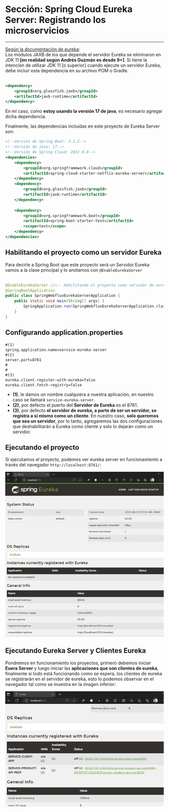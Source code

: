 # Sección: Spring Cloud Eureka Server: Registrando los microservicios

---

[Según la documentación de eureka](https://docs.spring.io/spring-cloud-netflix/docs/4.0.1/reference/html/#jdk-11-support):  
Los módulos JAXB de los que depende el servidor Eureka se eliminaron en JDK 11
**[en realidad según Andrés Guzmán es desde 9+]**. Si tiene la intención de utilizar JDK 11 [o superior]
cuando ejecute un servidor Eureka, debe incluir esta dependencia en su archivo POM o Gradle.

````xml

<dependency>
    <groupId>org.glassfish.jaxb</groupId>
    <artifactId>jaxb-runtime</artifactId>
</dependency>
````

En mi caso, como **estoy usando la versión 17 de java**, es necesario agregar dicha dependencia.

Finalmente, las dependencias incluidas en este proyecto de Eureka Server son:

````xml
<!--Versión de Spring Boot: 3.1.2-->
<!--Versión de java: 17-->
<!--Versión de Spring Cloud: 2022.0.4-->
<dependencies>
    <dependency>
        <groupId>org.springframework.cloud</groupId>
        <artifactId>spring-cloud-starter-netflix-eureka-server</artifactId>
    </dependency>
    <dependency>
        <groupId>org.glassfish.jaxb</groupId>
        <artifactId>jaxb-runtime</artifactId>
    </dependency>

    <dependency>
        <groupId>org.springframework.boot</groupId>
        <artifactId>spring-boot-starter-test</artifactId>
        <scope>test</scope>
    </dependency>
</dependencies>
````

## Habilitando el proyecto como un servidor Eureka

Para decirle a Spring Boot que este proyecto será un Servidor Eureka vamos a la clase principal y lo anotamos con
`@EnableEurekaServer`

````java

@EnableEurekaServer //<-- Habilitando el proyecto como servidor de eureka
@SpringBootApplication
public class SpringWebfluxEurekaServerApplication {
    public static void main(String[] args) {
        SpringApplication.run(SpringWebfluxEurekaServerApplication.class, args);
    }
}
````

## Configurando application.properties

````properties
#(1)
spring.application.name=service-eureka-server
#(2)
server.port=8761
#
#
#(3)
eureka.client.register-with-eureka=false
eureka.client.fetch-registry=false
````

- **(1)**, le damos un nombre cualquiera a nuestra aplicación, en nuestro caso se llamará `service-eureka-server`.
- **(2)**, por defecto el puerto del **Servidor de Eureka** es el 8761.
- **(3)**, por defecto **el servidor de eureka, a parte de ser un servidor, se registra a sí mismo como un cliente**. En
  nuestro caso, **solo queremos que sea un servidor**, por lo tanto, agregaremos las dos configuraciones que
  deshabilitarán a Eureka como cliente y solo lo dejarán como un servidor.

## Ejecutando el proyecto

Si ejecutamos el proyecto, podemos ver eureka server en funcionamiento a través del navegador `http://localhost:8761/`:

![dashboard-eureka-server](./assets/dashboard-eureka-server.png)

## Ejecutando Eureka Server y Clientes Eureka

Pondremos en funcionamiento los proyectos, primero debemos iniciar **Euera Server** y luego iniciar las **aplicaciones
que son clientes de eureka**, finalmente si todo está funcionando como se espera, los clientes de eureka se registrarán
en el servidor de eureka, esto lo podemos observar en el navegador tal como se muestra en la imagen inferior:

![eureka-server-con-clientes-eureka](./assets/eureka-server-con-clientes-eureka.png)
